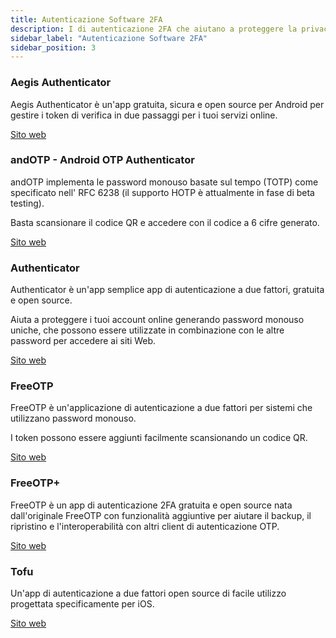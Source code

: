 ```yaml
---
title: Autenticazione Software 2FA
description: I di autenticazione 2FA che aiutano a proteggere la privacy.
sidebar_label: "Autenticazione Software 2FA"
sidebar_position: 3
---
```


### Aegis Authenticator

Aegis Authenticator è un'app gratuita, sicura e open source per Android per gestire i token di verifica in due passaggi per i tuoi servizi online.

<a href="https://getaegis.app" target="_blank">Sito web</a>

### andOTP - Android OTP Authenticator

andOTP implementa le password monouso basate sul tempo (TOTP) come specificato nell' RFC 6238 (il supporto HOTP è attualmente in fase di beta testing).

Basta scansionare il codice QR e accedere con il codice a 6 cifre generato.

<a href="https://github.com/andOTP/andOTP" target="_blank">Sito web</a>

### Authenticator

Authenticator è un'app semplice app di autenticazione a due fattori, gratuita e open source. 

Aiuta a proteggere i tuoi account online generando password monouso uniche, che possono essere utilizzate in combinazione con le altre password per accedere ai siti Web.

<a href="https://mattrubin.me/authenticator/" target="_blank">Sito web</a>

### FreeOTP

FreeOTP è un'applicazione di autenticazione a due fattori per sistemi che utilizzano password monouso. 

I token possono essere aggiunti facilmente scansionando un codice QR.

<a href="https://freeotp.github.io" target="_blank">Sito web</a>

### FreeOTP+

FreeOTP è un app di autenticazione 2FA gratuita e open source nata dall'originale FreeOTP con funzionalità aggiuntive per aiutare il backup, il ripristino e l'interoperabilità con altri client di autenticazione OTP.

<a href="https://play.google.com/store/apps/details?id=org.liberty.android.freeotpplus" target="_blank">Sito web</a>

### Tofu

Un'app di autenticazione a due fattori open source di facile utilizzo progettata specificamente per iOS.

<a href="https://www.tofuauth.com" target="_blank">Sito web</a>

